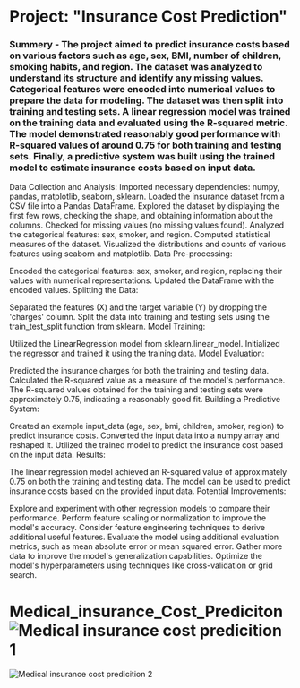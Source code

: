 # Project: "Insurance Cost Prediction"

### Summery - The project aimed to predict insurance costs based on various factors such as age, sex, BMI, number of children, smoking habits, and region. The dataset was analyzed to understand its structure and identify any missing values. Categorical features were encoded into numerical values to prepare the data for modeling. The dataset was then split into training and testing sets. A linear regression model was trained on the training data and evaluated using the R-squared metric. The model demonstrated reasonably good performance with R-squared values of around 0.75 for both training and testing sets. Finally, a predictive system was built using the trained model to estimate insurance costs based on input data.


Data Collection and Analysis:
Imported necessary dependencies: numpy, pandas, matplotlib, seaborn, sklearn.
Loaded the insurance dataset from a CSV file into a Pandas DataFrame.
Explored the dataset by displaying the first few rows, checking the shape, and obtaining information about the columns.
Checked for missing values (no missing values found).
Analyzed the categorical features: sex, smoker, and region.
Computed statistical measures of the dataset.
Visualized the distributions and counts of various features using seaborn and matplotlib.
Data Pre-processing:

Encoded the categorical features: sex, smoker, and region, replacing their values with numerical representations.
Updated the DataFrame with the encoded values.
Splitting the Data:

Separated the features (X) and the target variable (Y) by dropping the 'charges' column.
Split the data into training and testing sets using the train_test_split function from sklearn.
Model Training:

Utilized the LinearRegression model from sklearn.linear_model.
Initialized the regressor and trained it using the training data.
Model Evaluation:

Predicted the insurance charges for both the training and testing data.
Calculated the R-squared value as a measure of the model's performance.
The R-squared values obtained for the training and testing sets were approximately 0.75, indicating a reasonably good fit.
Building a Predictive System:

Created an example input_data (age, sex, bmi, children, smoker, region) to predict insurance costs.
Converted the input data into a numpy array and reshaped it.
Utilized the trained model to predict the insurance cost based on the input data.
Results:

The linear regression model achieved an R-squared value of approximately 0.75 on both the training and testing data.
The model can be used to predict insurance costs based on the provided input data.
Potential Improvements:

Explore and experiment with other regression models to compare their performance.
Perform feature scaling or normalization to improve the model's accuracy.
Consider feature engineering techniques to derive additional useful features.
Evaluate the model using additional evaluation metrics, such as mean absolute error or mean squared error.
Gather more data to improve the model's generalization capabilities.
Optimize the model's hyperparameters using techniques like cross-validation or grid search.

# Medical_insurance_Cost_Prediciton![Medical insurance cost predicition 1](https://github.com/sanjeevrana90/Medical_insurance_Cost_Prediciton/assets/122264554/86a06256-7b53-474a-8b52-4e8ba8d147f6)
![Medical insurance cost predicition 2](https://github.com/sanjeevrana90/Medical_insurance_Cost_Prediciton/assets/122264554/9702b7dc-861f-4a93-8349-3484a01620c5)
